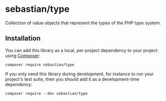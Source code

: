 # sebastian/type

Collection of value objects that represent the types of the PHP type system.

## Installation

You can add this library as a local, per-project dependency to your project using [Composer](https://getcomposer.org/):

```
composer require sebastian/type
```

If you only need this library during development, for instance to run your project's test suite, then you should add it
as a development-time dependency:

```
composer require --dev sebastian/type
```
